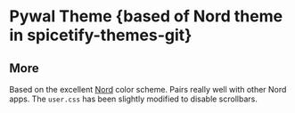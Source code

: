 # Pywal Theme {based of Nord theme in spicetify-themes-git}

## More

Based on the excellent [Nord](https://github.com/arcticicestudio/nord) color scheme. Pairs really well with other Nord apps. The `user.css` has been slightly modified to disable scrollbars.


